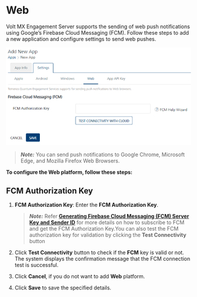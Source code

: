                            


Web
===

Volt MX  Engagement Server supports the sending of web push notifications using Google’s Firebase Cloud Messaging (FCM). Follow these steps to add a new application and configure settings to send web pushes.

![](../Resources/Images/Overview/Apps/WebPlatform.PNG)

> **_Note:_** You can send push notifications to Google Chrome, Microsoft Edge, and Mozilla Firefox Web Browsers.

**To configure the Web platform, follow these steps:**

FCM Authorization Key
---------------------

1.  **FCM Authorization Key**: Enter the **FCM Authorization Key**.
    
    > **_Note:_** Refer **[Generating Firebase Cloud Messaging (FCM) Server Key and Sender ID](Generating_Web_FCM_keys.md)** for more details on how to subscribe to FCM and get the FCM Authorization Key.You can also test the FCM authorization key for validation by clicking the **Test Connectivity** button
    
2.  Click **Test Connectivity** button to check if the **FCM** key is valid or not.  
    The system displays the confirmation message that the FCM connection test is successful.
3.  Click **Cancel**, if you do not want to add **Web** platform.
4.  Click **Save** to save the specified details.
